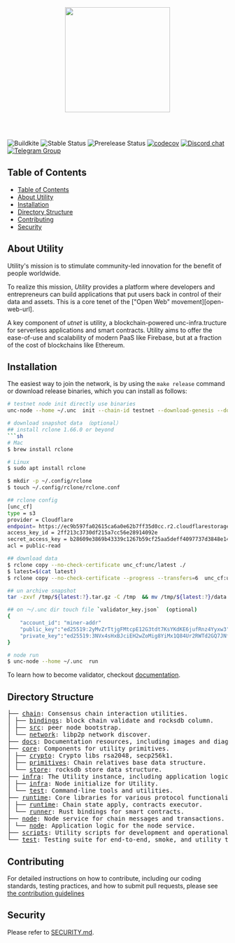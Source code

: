 <br />
<br />

<p align="center">
<img src="docs/images/logo.gif" width="240">
</p>

<br />
<br />

![Buildkite](https://img.shields.io/buildkite/0eae07525f8e44a19b48fa937813e2c21ee04aa351361cd851)
![Stable Status][stable-release]
![Prerelease Status][prerelease]
[![codecov][codecov-badge]][codecov-url]
[![Discord chat][discord-badge]][discord-url]
[![Telegram Group][telegram-badge]][telegram-url]

[stable-release]: https://img.shields.io/github/v/release/utnet-org/utility?label=stable
[prerelease]: https://img.shields.io/github/v/release/utnet-org/utility?include_prereleases&label=prerelease
[codecov-badge]: https://codecov.io/gh/utnet-org/utility/branch/master/graph/badge.svg
[codecov-url]: https://codecov.io/gh/utnet-org/utility
[discord-badge]: https://img.shields.io/discord/490367152054992913.svg
[discord-url]: https://unc.chat
[telegram-badge]: https://cdn.jsdelivr.net/gh/Patrolavia/telegram-badge@8fe3382b3fd3a1c533ba270e608035a27e430c2e/chat.svg
[telegram-url]: https://t.me/cryptounc

## Table of Contents

- [Table of Contents](#table-of-contents)
- [About Utility](#about-utility)
- [Installation](#installation)
- [Directory Structure](#directory-structure)
- [Contributing](#contributing)
- [Security](#security)

## About Utility

Utility's mission is to stimulate community-led innovation for the benefit of people worldwide.

To realize this mission, *Utility* provides a platform where developers and entrepreneurs can build applications that put users back in control of their data and assets. This is a core tenet of the ["Open Web" movement][open-web-url].

A key component of *utnet* is utility, a blockchain-powered unc-infra.tructure for serverless applications and smart contracts. Utility aims to offer the ease-of-use and scalability of modern PaaS like Firebase, but at a fraction of the cost of blockchains like Ethereum.

## Installation

The easiest way to join the network, is by using the `make release` command  or download release binaries, which you can install as follows:

```sh
# testnet node init directly use binaries
unc-node --home ~/.unc  init --chain-id testnet --download-genesis --download-config

# download snapshot data （optional）
## install rclone 1.66.0 or beyond
```sh
# Mac 
$ brew install rclone

# Linux
$ sudo apt install rclone

$ mkdir -p ~/.config/rclone
$ touch ~/.config/rclone/rclone.conf

## rclone config
[unc_cf]
type = s3
provider = Cloudflare
endpoint= https://ec9b597fa02615ca6a0e62b7ff35d0cc.r2.cloudflarestorage.com
access_key_id = 2ff213c3730df215a7cc56e28914092e
secret_access_key = b28609e3869b43339c1267b59cf25aa5deff4097737d3848e1491e0729c3ff6c
acl = public-read

## download data 
$ rclone copy --no-check-certificate unc_cf:unc/latest ./
$ latest=$(cat latest)
$ rclone copy --no-check-certificate --progress --transfers=6  unc_cf:unc/${latest:?}.tar.gz /tmp

## un archive snapshot
tar -zxvf /tmp/${latest:?}.tar.gz -C /tmp  && mv /tmp/${latest:?}/data ~/.unc

## on ～/.unc dir touch file `validator_key.json`  (optional)
{
    "account_id": "miner-addr"
    "public_key":"ed25519:2yMvZrTtjgFMtcpE12G3tdt7KsYKdKE6jufRnz4Yyxw3",
    "private_key":"ed25519:3NVx4sHxBJciEH2wZoMig8YiMx1Q84Ur2RWTd2GQ7JNfWdyDxwwYrUR6XtJR3YcYeWh9NzVEmsnYe2keB97mVExZ"
}

# node run
$ unc-node --home ~/.unc  run
```

To learn how to become validator, checkout [documentation](https://docs.xyz666.org).

## Directory Structure

<pre>
├── <a href="./chain/">chain</a>: Consensus chain interaction utilities.
│ ├── <a href="./chain/chain/">bindings</a>: block chain validate and rocksdb column.
│ ├── <a href="./chain/client/">src</a>: peer node bootstrap.
│ └── <a href="./chain/network/">network</a>: libp2p network discover.
├── <a href="./docs/">docs</a>: Documentation resources, including images and diagrams.
├── <a href="./core/">core</a>: Components for utility primitives.
│ ├── <a href="./core/crypto/">crypto</a>: Crypto libs rsa2048, secp256k1.
│ ├── <a href="./core/primitives/">primitives</a>: Chain relatives base data structure.
│ └── <a href="./core/store/">store</a>: rocksdb store data structure.
├── <a href="./infra/">infra</a>: The Utility instance, including application logic and attestation mechanisms.
│ ├── <a href="./infra/src/">infra</a>: Node initialize for Utility.
│ └── <a href="./infra/tests/">test</a>: Command-line tools and utilities.
├── <a href="./runtime/">runtime</a>: Core libraries for various protocol functionalities.
│ ├── <a href="./runtime/runtime/">runtime</a>: Chain state apply, contracts executor.
│ └── <a href="./runtime/unc-vm-runner/">runner</a>: Rust bindings for smart contracts.
├── <a href="./node/">node</a>: Node service for chain messages and transactions.
│ └── <a href="./node/src/">node</a>: Application logic for the node service.
├── <a href="./scripts/">scripts</a>: Utility scripts for development and operational tasks.
└── <a href="./integration-test/">test</a>: Testing suite for end-to-end, smoke, and utility testing.
</pre>

## Contributing

For detailed instructions on how to contribute, including our coding standards, testing practices, and how to submit pull requests, please see [the contribution guidelines](CONTRIBUTING.md)

## Security

Please refer to [SECURITY.md](./SECURITY.md).

